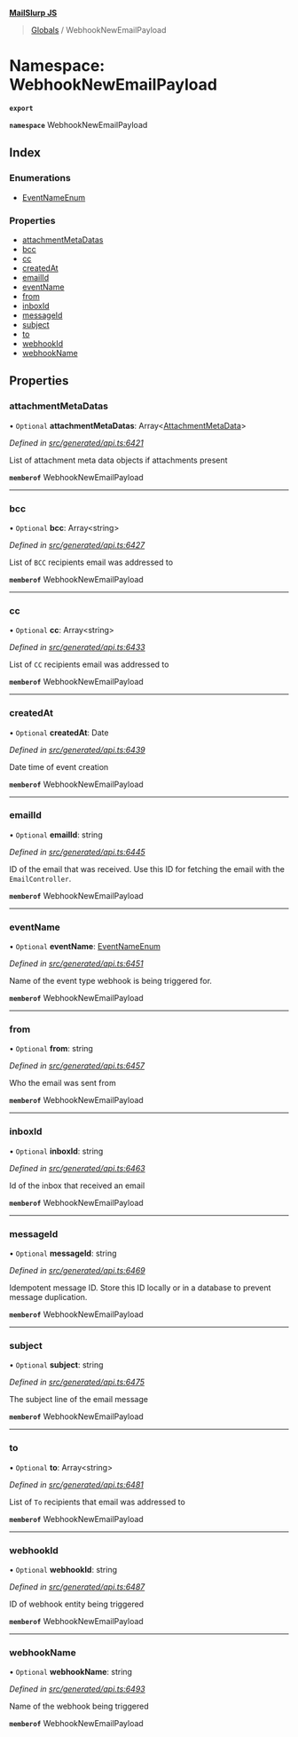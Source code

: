 **[MailSlurp JS](../README.md)**

> [Globals](../README.md) / WebhookNewEmailPayload

# Namespace: WebhookNewEmailPayload

**`export`** 

**`namespace`** WebhookNewEmailPayload

## Index

### Enumerations

* [EventNameEnum](../enums/webhooknewemailpayload.eventnameenum.md)

### Properties

* [attachmentMetaDatas](webhooknewemailpayload.md#attachmentmetadatas)
* [bcc](webhooknewemailpayload.md#bcc)
* [cc](webhooknewemailpayload.md#cc)
* [createdAt](webhooknewemailpayload.md#createdat)
* [emailId](webhooknewemailpayload.md#emailid)
* [eventName](webhooknewemailpayload.md#eventname)
* [from](webhooknewemailpayload.md#from)
* [inboxId](webhooknewemailpayload.md#inboxid)
* [messageId](webhooknewemailpayload.md#messageid)
* [subject](webhooknewemailpayload.md#subject)
* [to](webhooknewemailpayload.md#to)
* [webhookId](webhooknewemailpayload.md#webhookid)
* [webhookName](webhooknewemailpayload.md#webhookname)

## Properties

### attachmentMetaDatas

• `Optional` **attachmentMetaDatas**: Array\<[AttachmentMetaData](../interfaces/attachmentmetadata.md)>

*Defined in [src/generated/api.ts:6421](https://github.com/mailslurp/mailslurp-client/blob/ad6aa3d/src/generated/api.ts#L6421)*

List of attachment meta data objects if attachments present

**`memberof`** WebhookNewEmailPayload

___

### bcc

• `Optional` **bcc**: Array\<string>

*Defined in [src/generated/api.ts:6427](https://github.com/mailslurp/mailslurp-client/blob/ad6aa3d/src/generated/api.ts#L6427)*

List of `BCC` recipients email was addressed to

**`memberof`** WebhookNewEmailPayload

___

### cc

• `Optional` **cc**: Array\<string>

*Defined in [src/generated/api.ts:6433](https://github.com/mailslurp/mailslurp-client/blob/ad6aa3d/src/generated/api.ts#L6433)*

List of `CC` recipients email was addressed to

**`memberof`** WebhookNewEmailPayload

___

### createdAt

• `Optional` **createdAt**: Date

*Defined in [src/generated/api.ts:6439](https://github.com/mailslurp/mailslurp-client/blob/ad6aa3d/src/generated/api.ts#L6439)*

Date time of event creation

**`memberof`** WebhookNewEmailPayload

___

### emailId

• `Optional` **emailId**: string

*Defined in [src/generated/api.ts:6445](https://github.com/mailslurp/mailslurp-client/blob/ad6aa3d/src/generated/api.ts#L6445)*

ID of the email that was received. Use this ID for fetching the email with the `EmailController`.

**`memberof`** WebhookNewEmailPayload

___

### eventName

• `Optional` **eventName**: [EventNameEnum](../enums/webhooknewemailpayload.eventnameenum.md)

*Defined in [src/generated/api.ts:6451](https://github.com/mailslurp/mailslurp-client/blob/ad6aa3d/src/generated/api.ts#L6451)*

Name of the event type webhook is being triggered for.

**`memberof`** WebhookNewEmailPayload

___

### from

• `Optional` **from**: string

*Defined in [src/generated/api.ts:6457](https://github.com/mailslurp/mailslurp-client/blob/ad6aa3d/src/generated/api.ts#L6457)*

Who the email was sent from

**`memberof`** WebhookNewEmailPayload

___

### inboxId

• `Optional` **inboxId**: string

*Defined in [src/generated/api.ts:6463](https://github.com/mailslurp/mailslurp-client/blob/ad6aa3d/src/generated/api.ts#L6463)*

Id of the inbox that received an email

**`memberof`** WebhookNewEmailPayload

___

### messageId

• `Optional` **messageId**: string

*Defined in [src/generated/api.ts:6469](https://github.com/mailslurp/mailslurp-client/blob/ad6aa3d/src/generated/api.ts#L6469)*

Idempotent message ID. Store this ID locally or in a database to prevent message duplication.

**`memberof`** WebhookNewEmailPayload

___

### subject

• `Optional` **subject**: string

*Defined in [src/generated/api.ts:6475](https://github.com/mailslurp/mailslurp-client/blob/ad6aa3d/src/generated/api.ts#L6475)*

The subject line of the email message

**`memberof`** WebhookNewEmailPayload

___

### to

• `Optional` **to**: Array\<string>

*Defined in [src/generated/api.ts:6481](https://github.com/mailslurp/mailslurp-client/blob/ad6aa3d/src/generated/api.ts#L6481)*

List of `To` recipients that email was addressed to

**`memberof`** WebhookNewEmailPayload

___

### webhookId

• `Optional` **webhookId**: string

*Defined in [src/generated/api.ts:6487](https://github.com/mailslurp/mailslurp-client/blob/ad6aa3d/src/generated/api.ts#L6487)*

ID of webhook entity being triggered

**`memberof`** WebhookNewEmailPayload

___

### webhookName

• `Optional` **webhookName**: string

*Defined in [src/generated/api.ts:6493](https://github.com/mailslurp/mailslurp-client/blob/ad6aa3d/src/generated/api.ts#L6493)*

Name of the webhook being triggered

**`memberof`** WebhookNewEmailPayload
